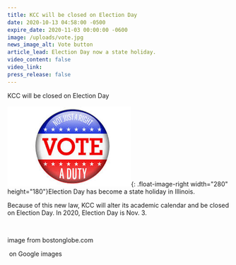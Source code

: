 ```yaml
---
title: KCC will be closed on Election Day
date: 2020-10-13 04:58:00 -0500
expire_date: 2020-11-03 00:00:00 -0600
image: /uploads/vote.jpg
news_image_alt: Vote button
article_lead: Election Day now a state holiday.
video_content: false
video_link:
press_release: false
---
```


KCC will be closed on Election Day<br><br>![](/uploads/vote.jpg){: .float-image-right width="280" height="180"}​Election Day has become a state holiday in Illinois.&nbsp;

Because of this new law, KCC will alter its academic calendar and be closed on Election Day. In 2020, Election Day is Nov. 3.

&nbsp;

image from bostonglobe.com

&nbsp;on Google images